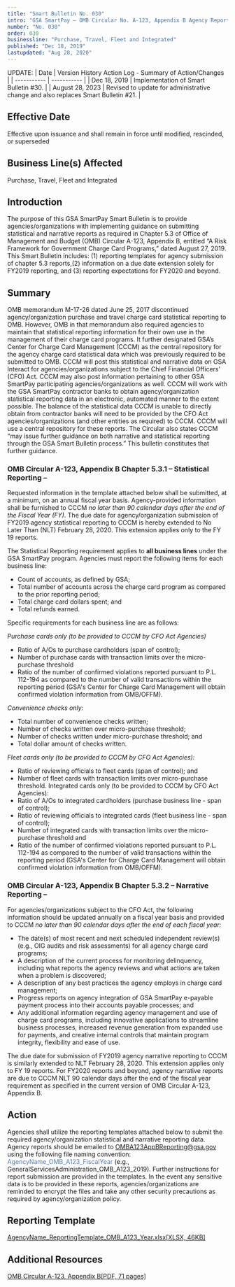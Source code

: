```yaml
---
title: "Smart Bulletin No. 030"
intro: "GSA SmartPay – OMB Circular No. A-123, Appendix B Agency Reporting to GSA/CCCM; Submission Implementing Guidance"
number: "No. 030"
order: 030
businessline: "Purchase, Travel, Fleet and Integrated"
published: "Dec 18, 2019"
lastupdated: "Aug 28, 2020"
---
```


UPDATE:
| Date | Version History Action Log - Summary of Action/Changes |
| ----------- | ----------- |
| Dec 18, 2019 | Implementation of Smart Bulletin #30. |
| August 28, 2023 | Revised to update for administrative change and also replaces Smart Bulletin #21. |

## Effective Date

Effective upon issuance and shall remain in force until modified,
rescinded, or superseded

## Business Line(s) Affected

Purchase, Travel, Fleet and Integrated

## Introduction

The purpose of this GSA SmartPay Smart Bulletin is to provide agencies/organizations with implementing guidance on submitting statistical and narrative reports as required in Chapter 5.3 of Office of Management and Budget (OMB) Circular A-123, Appendix B, entitled “A Risk Framework for Government Charge Card Programs,” dated August 27, 2019. This Smart Bulletin includes: (1) reporting templates for agency submission of chapter 5.3 reports,(2) information on a due date extension solely for FY2019 reporting, and (3) reporting expectations for FY2020 and beyond.

## Summary

OMB memorandum M-17-26 dated June 25, 2017 discontinued agency/organization purchase and travel charge card statistical reporting to OMB. However, OMB in that memorandum also required agencies to maintain that statistical reporting information for their own use in the management of their charge card programs. It further designated GSA’s Center for Charge Card Management (CCCM) as the central repository for the agency charge card statistical data which was previously required to be submitted to OMB. CCCM will post this statistical and narrative data on GSA Interact for agencies/organizations subject to the Chief Financial Officers’ (CFO) Act. CCCM may also post information pertaining to other GSA SmartPay participating agencies/organizations as well. CCCM will work with the GSA SmartPay contractor banks to obtain agency/organization statistical reporting data in an electronic, automated manner to the extent possible. The balance of the statistical data CCCM is unable to directly obtain from contractor banks will need to be provided by the CFO Act agencies/organizations (and other entities as required) to CCCM. CCCM will use a central repository for these reports. The Circular also states CCCM “may issue further guidance on both narrative and statistical reporting through the GSA Smart Bulletin process.” This bulletin constitutes that further guidance.

### OMB Circular A-123, Appendix B Chapter 5.3.1 – Statistical Reporting –
Requested information in the template attached below shall be submitted, at a minimum, on an annual fiscal year basis. Agency-provided information shall be furnished to CCCM *no later than 90 calendar days after the end of the Fiscal Year (FY)*. The due date for agency/organization submission of FY2019 agency statistical reporting to CCCM is hereby extended to No Later Than (NLT) February 28, 2020. This extension applies only to the FY 19 reports.

The Statistical Reporting requirement applies to **all business lines** under the GSA SmartPay program. Agencies must report the following items for each business line:

- Count of accounts, as defined by GSA;
- Total number of accounts across the charge card program as compared to the prior reporting period;
- Total charge card dollars spent; and
- Total refunds earned.

Specific requirements for each business line are as follows:

*Purchase cards only (to be provided to CCCM by CFO Act Agencies)* 
- Ratio of A/Os to purchase cardholders (span of control);
- Number of purchase cards with transaction limits over the micro-purchase threshold
- Ratio of the number of confirmed violations reported pursuant to P.L. 112-194 as compared to the number of valid transactions within the reporting period (GSA's Center for Charge Card Management will obtain confirmed violation information from OMB/OFFM).

*Convenience checks only:*
- Total number of convenience checks written;
- Number of checks written over micro-purchase threshold;
- Number of checks written under micro-purchase threshold; and
- Total dollar amount of checks written.

*Fleet cards only (to be provided to CCCM by CFO Act Agencies):*
- Ratio of reviewing officials to fleet cards (span of control); and
- Number of fleet cards with transaction limits over micro-purchase threshold. Integrated cards only (to be provided to CCCM by CFO Act Agencies):
- Ratio of A/Os to integrated cardholders (purchase business line - span of control);
- Ratio of reviewing officials to integrated cards (fleet business line - span of control);
- Number of integrated cards with transaction limits over the micro-purchase threshold and
- Ratio of the number of confirmed violations reported pursuant to P.L. 112-194 as compared to the number of valid transactions within the reporting period (GSA's Center for Charge Card Management will obtain confirmed violation information from OMB/OFFM).

### OMB Circular A-123, Appendix B Chapter 5.3.2 – Narrative Reporting – 
For agencies/organizations subject to the CFO Act, the following information should be updated annually on a fiscal year basis and provided to CCCM *no later than 90 calendar days after the end of each fiscal year:*
- The date(s) of most recent and next scheduled independent review(s) (e.g., OIG audits and risk assessments) for all agency charge card programs;
- A description of the current process for monitoring delinquency, including what reports the agency reviews and what actions are taken when a problem is discovered;
- A description of any best practices the agency employs in charge card management;
- Progress reports on agency integration of GSA SmartPay e-payable payment process into their accounts payable processes; and
- Any additional information regarding agency management and use of charge card programs, including innovative applications to streamline business processes, increased revenue generation from expanded use for payments, and creative internal controls that maintain program integrity, flexibility and ease of use.

The due date for submission of FY2019 agency narrative reporting to CCCM is similarly
extended to NLT February 28, 2020. This extension applies only to FY 19 reports. For
FY2020 reports and beyond, agency narrative reports are due to CCCM NLT 90
calendar days after the end of the fiscal year requirement as specified in the current
version of OMB Circular A-123, Appendix B.


## Action

Agencies shall utilize the reporting templates attached below to submit the required agency/organization statistical and narrative reporting data. Agency reports should be emailed to OMBA123AppBReporting@gsa.gov using the following file naming convention: <span style="color:#4f81bd">AgencyName_OMB_A123_FiscalYear</span> (e.g., GeneralServicesAdministration_OMB_A123_2019). Further instructions for report submission are provided in the templates. In the event any sensitive data is to be provided in these reports, agencies/organizations are reminded to encrypt the files and take any other security precautions as required by agency/organization policy.

## Reporting Template
[AgencyName_ReportingTemplate_OMB_A123_Year.xlsx[XLSX, 46KB]](https://smartpay.gsa.gov/files/AgencyName_ReportingTemplate_OMB_A123_Year.xlsx)

## Additional Resources
[OMB Circular A-123, Appendix B[PDF, 71 pages]](https://www.whitehouse.gov/wp-content/uploads/2019/08/Issuance-of-Revised-Appendix-B-to-OMB-Circular-A-123.pdf)
